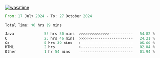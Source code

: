 [![wakatime](https://wakatime.com/badge/user/5970ac98-85fb-4bfd-a7d8-142e7d5bd274.svg)](https://wakatime.com/@5970ac98-85fb-4bfd-a7d8-142e7d5bd274)

<!--START_SECTION:waka-->

```rust
From: 17 July 2024 - To: 27 October 2024

Total Time: 96 hrs 19 mins

Java              53 hrs 50 mins  >>>>>>>>>>>>>>-----------   54.82 %
C                 23 hrs 46 mins  >>>>>>-------------------   24.21 %
Go                5 hrs 30 mins   >------------------------   05.60 %
HTML              2 hrs           >------------------------   02.04 %
Other             1 hr 54 mins    -------------------------   01.94 %
```

<!--END_SECTION:waka-->
